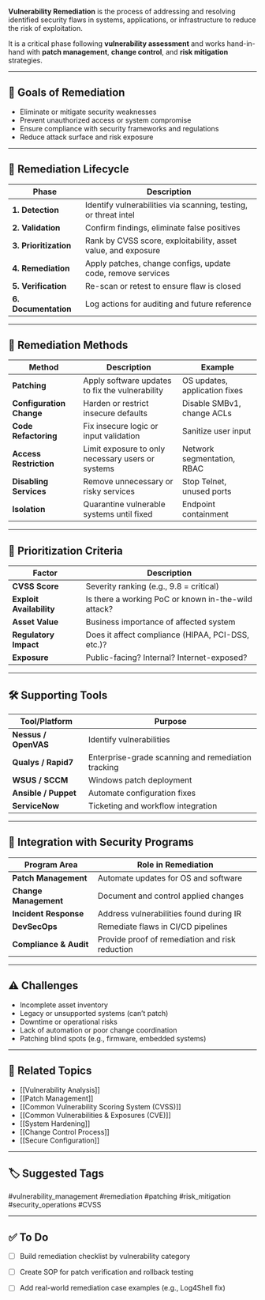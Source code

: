 **Vulnerability Remediation** is the process of addressing and resolving identified security flaws in systems, applications, or infrastructure to reduce the risk of exploitation.

It is a critical phase following **vulnerability assessment** and works hand-in-hand with **patch management**, **change control**, and **risk mitigation** strategies.

---

## 🎯 Goals of Remediation

- Eliminate or mitigate security weaknesses
- Prevent unauthorized access or system compromise
- Ensure compliance with security frameworks and regulations
- Reduce attack surface and risk exposure

---

## 🔁 Remediation Lifecycle

| Phase               | Description                                                       |
|---------------------|-------------------------------------------------------------------|
| **1. Detection**     | Identify vulnerabilities via scanning, testing, or threat intel  |
| **2. Validation**    | Confirm findings, eliminate false positives                      |
| **3. Prioritization**| Rank by CVSS score, exploitability, asset value, and exposure    |
| **4. Remediation**   | Apply patches, change configs, update code, remove services      |
| **5. Verification**  | Re-scan or retest to ensure flaw is closed                       |
| **6. Documentation** | Log actions for auditing and future reference                    |

---

## 🧱 Remediation Methods

| Method                | Description                                         | Example                        |
|------------------------|-----------------------------------------------------|--------------------------------|
| **Patching**           | Apply software updates to fix the vulnerability     | OS updates, application fixes |
| **Configuration Change**| Harden or restrict insecure defaults               | Disable SMBv1, change ACLs     |
| **Code Refactoring**   | Fix insecure logic or input validation              | Sanitize user input            |
| **Access Restriction** | Limit exposure to only necessary users or systems   | Network segmentation, RBAC     |
| **Disabling Services** | Remove unnecessary or risky services                | Stop Telnet, unused ports      |
| **Isolation**          | Quarantine vulnerable systems until fixed           | Endpoint containment           |

---

## 🧠 Prioritization Criteria

| Factor                   | Description                                          |
|--------------------------|------------------------------------------------------|
| **CVSS Score**           | Severity ranking (e.g., 9.8 = critical)              |
| **Exploit Availability** | Is there a working PoC or known in-the-wild attack? |
| **Asset Value**          | Business importance of affected system               |
| **Regulatory Impact**    | Does it affect compliance (HIPAA, PCI-DSS, etc.)?   |
| **Exposure**             | Public-facing? Internal? Internet-exposed?          |

---

## 🛠 Supporting Tools

| Tool/Platform          | Purpose                                      |
|------------------------|----------------------------------------------|
| **Nessus / OpenVAS**   | Identify vulnerabilities                     |
| **Qualys / Rapid7**    | Enterprise-grade scanning and remediation tracking |
| **WSUS / SCCM**        | Windows patch deployment                     |
| **Ansible / Puppet**   | Automate configuration fixes                 |
| **ServiceNow**         | Ticketing and workflow integration           |

---

## 🔐 Integration with Security Programs

| Program Area           | Role in Remediation                          |
|------------------------|----------------------------------------------|
| **Patch Management**   | Automate updates for OS and software         |
| **Change Management**  | Document and control applied changes         |
| **Incident Response**  | Address vulnerabilities found during IR      |
| **DevSecOps**          | Remediate flaws in CI/CD pipelines           |
| **Compliance & Audit** | Provide proof of remediation and risk reduction |

---

## ⚠️ Challenges

- Incomplete asset inventory
- Legacy or unsupported systems (can’t patch)
- Downtime or operational risks
- Lack of automation or poor change coordination
- Patching blind spots (e.g., firmware, embedded systems)

---

## 🧠 Related Topics

- [[Vulnerability Analysis]]
- [[Patch Management]]
- [[Common Vulnerability Scoring System (CVSS)]]
- [[Common Vulnerabilities & Exposures (CVE)]]
- [[System Hardening]]
- [[Change Control Process]]
- [[Secure Configuration]]

---

## 🏷 Suggested Tags

#vulnerability_management #remediation #patching #risk_mitigation #security_operations #CVSS

---

## ✅ To Do

- [ ] Build remediation checklist by vulnerability category
- [ ] Create SOP for patch verification and rollback testing
- [ ] Add real-world remediation case examples (e.g., Log4Shell fix)

